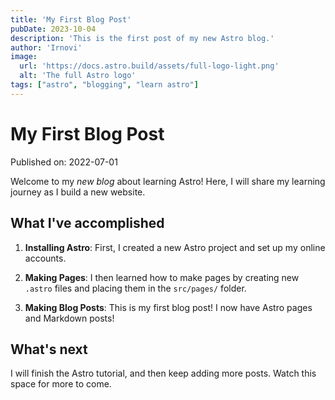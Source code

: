 ```yaml
---
title: 'My First Blog Post'
pubDate: 2023-10-04
description: 'This is the first post of my new Astro blog.'
author: 'Irnovi'
image:
  url: 'https://docs.astro.build/assets/full-logo-light.png'
  alt: 'The full Astro logo'
tags: ["astro", "blogging", "learn astro"]
---
```


# My First Blog Post

Published on: 2022-07-01

Welcome to my _new blog_ about learning Astro! Here, I will share my learning journey as I build a new website.

## What I've accomplished

1. **Installing Astro**: First, I created a new Astro project and set up my online accounts.

2. **Making Pages**: I then learned how to make pages by creating new `.astro` files and placing them in the `src/pages/` folder.

3. **Making Blog Posts**: This is my first blog post! I now have Astro pages and Markdown posts!

## What's next

I will finish the Astro tutorial, and then keep adding more posts. Watch this space for more to come.